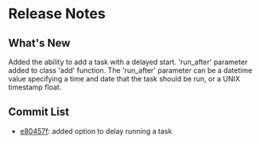 # Release Notes

## What's New

Added the ability to add a task with a delayed start.  'run_after' parameter added to class 'add' function.  The 'run_after' parameter can be a datetime value specifying a time and date that the task should be run, or a UNIX timestamp float.

## Commit List

- <a href='https://github.com/LearningToPi/queue_processor/commit/e80457f826e8f849069378b4c541d89c6ea789a8'>e80457f</a>: added option to delay running a task
